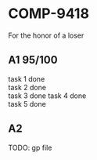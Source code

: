 # COMP-9418
For the honor of a loser  

## A1 95/100
task 1 done  
task 2 done  
task 3 done
task 4 done  
task 5 done

## A2 
TODO:
gp file